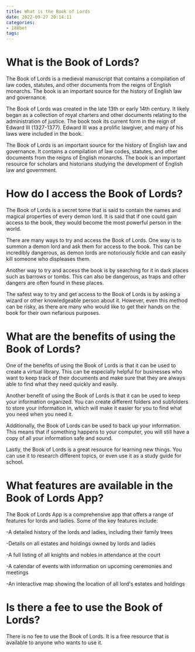 ```yaml
---
title: What is the Book of Lords
date: 2022-09-27 20:14:11
categories:
- 188bet
tags:
---
```



#  What is the Book of Lords?

The Book of Lords is a medieval manuscript that contains a compilation of law codes, statutes, and other documents from the reigns of English monarchs. The book is an important source for the history of English law and governance.

The Book of Lords was created in the late 13th or early 14th century. It likely began as a collection of royal charters and other documents relating to the administration of justice. The book took its current form in the reign of Edward III (1327-1377). Edward III was a prolific lawgiver, and many of his laws were included in the book.

The Book of Lords is an important source for the history of English law and governance. It contains a compilation of law codes, statutes, and other documents from the reigns of English monarchs. The book is an important resource for scholars and historians studying the development of English law and government.

#  How do I access the Book of Lords?

The Book of Lords is a secret tome that is said to contain the names and magical properties of every demon lord. It is said that if one could gain access to the book, they would become the most powerful person in the world.

There are many ways to try and access the Book of Lords. One way is to summon a demon lord and ask them for access to the book. This can be incredibly dangerous, as demon lords are notoriously fickle and can easily kill someone who displeases them.

Another way to try and access the book is by searching for it in dark places such as barrows or tombs. This can also be dangerous, as traps and other dangers are often found in these places.

The safest way to try and get access to the Book of Lords is by asking a wizard or other knowledgeable person about it. However, even this method can be risky, as there are many who would like to get their hands on the book for their own nefarious purposes.

#  What are the benefits of using the Book of Lords?

One of the benefits of using the Book of Lords is that it can be used to create a virtual library. This can be especially helpful for businesses who want to keep track of their documents and make sure that they are always able to find what they need quickly and easily.

Another benefit of using the Book of Lords is that it can be used to keep your information organized. You can create different folders and subfolders to store your information in, which will make it easier for you to find what you need when you need it.

 Additionally, the Book of Lords can be used to back up your information. This means that if something happens to your computer, you will still have a copy of all your information safe and sound.

Lastly, the Book of Lords is a great resource for learning new things. You can use it to research different topics, or even use it as a study guide for school.

#  What features are available in the Book of Lords App?

The Book of Lords App is a comprehensive app that offers a range of features for lords and ladies. Some of the key features include:

-A detailed history of the lords and ladies, including their family trees

-Details on all estates and holdings owned by lords and ladies

-A full listing of all knights and nobles in attendance at the court

-A calendar of events with information on upcoming ceremonies and meetings

-An interactive map showing the location of all lord's estates and holdings

#  Is there a fee to use the Book of Lords?

There is no fee to use the Book of Lords. It is a free resource that is available to anyone who wants to use it.
